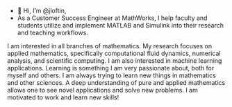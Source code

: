 - 👋 Hi, I’m @jloftin,
- As a Customer Success Engineer at MathWorks, I help faculty and students utilize and implement MATLAB and Simulink into their research and teaching workflows. 

I am interested in all branches of mathematics. My research focuses on applied mathematics, specifically computational fluid dynamics, numerical analysis, and scientific computing. I am also interested in machine learning applications. Learning is something I am very passionate about, both for myself and others. I am always trying to learn new things in mathematics and other sciences. A deep understanding of pure and applied mathematics allows one to see novel applications and solve new problems. I am motivated to work and learn new skills!


<!---
jloftin/jloftin is a ✨ special ✨ repository because its `README.md` (this file) appears on your GitHub profile.
You can click the Preview link to take a look at your changes.
--->
